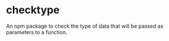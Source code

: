 # checktype
An npm package to check the type of data that will be passed as parameters to a function.
